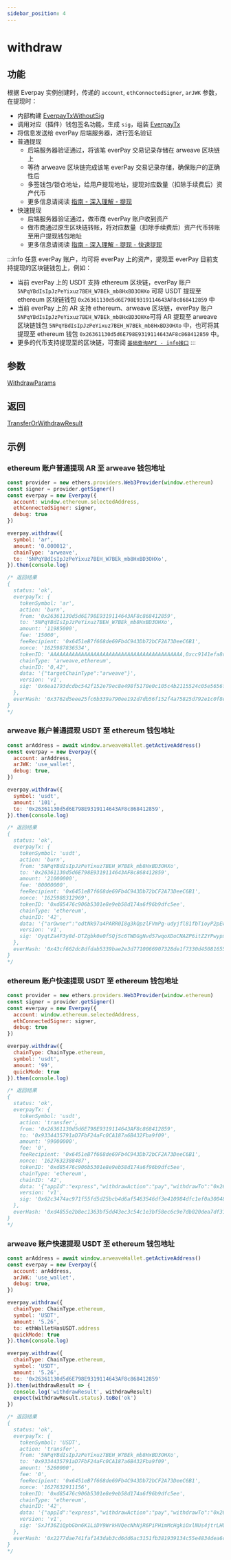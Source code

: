 ```yaml
---
sidebar_position: 4
---
```


# withdraw
## 功能

根据 Everpay 实例创建时，传递的 `account`, `ethConnectedSigner`, `arJWK` 参数，在提现时：

* 内部构建 [EverpayTxWithoutSig](../types#everpaytxwithoutsig)
* 调用对应（插件）钱包签名功能，生成 `sig`，组装 [EverpayTx](../types#everpaytx)
* 将信息发送给 everPay 后端服务器，进行签名验证
* 普通提现
  * 后端服务器验证通过，将该笔 everPay 交易记录存储在 arweave 区块链上
  * 等待 arweave 区块链完成该笔 everPay 交易记录存储，确保账户的正确性后
  * 多签钱包/锁仓地址，给用户提现地址，提现对应数量（扣除手续费后）资产代币
  * 更多信息请阅读 [指南 - 深入理解 - 提现](../../../guide/dive/withdraw)
* 快速提现
  * 后端服务器验证通过，做市商 everPay 账户收到资产
  * 做市商通过原生区块链转账，将对应数量（扣除手续费后）资产代币转账至用户提现钱包地址
  * 更多信息请阅读 [指南 - 深入理解 - 提现 - 快速提现](../../../guide/dive/withdraw#快速提现)

:::info
任意 everPay 账户，均可将 everPay 上的资产，提现至 everPay 目前支持提现的区块链钱包上，例如：
* 当前 everPay 上的 USDT 支持 ethereum 区块链，everPay 账户 `5NPqYBdIsIpJzPeYixuz7BEH_W7BEk_mb8HxBD3OHXo` 可将 USDT 提现至 ethereum 区块链钱包 `0x26361130d5d6E798E9319114643AF8c868412859` 中
* 当前 everPay 上的 AR 支持 ethereum、arweave 区块链，everPay 账户 `5NPqYBdIsIpJzPeYixuz7BEH_W7BEk_mb8HxBD3OHXo`可将 AR 提现至 arweave 区块链钱包 `5NPqYBdIsIpJzPeYixuz7BEH_W7BEk_mb8HxBD3OHXo` 中，也可将其提现至 ethereum 钱包 `0x26361130d5d6E798E9319114643AF8c868412859` 中。
* 更多的代币支持提现至的区块链，可查阅 [`基础查询API - info接口`](../basic-api/info)
:::

## 参数
[WithdrawParams](../types#withdrawparams)

## 返回
[TransferOrWithdrawResult](../types#transferorwithdrawresult)

## 示例
### ethereum 账户普通提现 AR 至 arweave 钱包地址
```js
const provider = new ethers.providers.Web3Provider(window.ethereum)
const signer = provider.getSigner()
const everpay = new Everpay({
  account: window.ethereum.selectedAddress,
  ethConnectedSigner: signer,
  debug: true
})

everpay.withdraw({
  symbol: 'ar',
  amount: '0.000012',
  chainType: 'arweave',
  to: '5NPqYBdIsIpJzPeYixuz7BEH_W7BEk_mb8HxBD3OHXo',
}).then(console.log)

/* 返回结果
{
  status: 'ok',
  everpayTx: {
    tokenSymbol: 'ar',
    action: 'burn',
    from: '0x26361130d5d6E798E9319114643AF8c868412859',
    to: '5NPqYBdIsIpJzPeYixuz7BEH_W7BEk_mb8HxBD3OHXo',
    amount: '11985000',
    fee: '15000',
    feeRecipient: '0x6451eB7f668de69Fb4C943Db72bCF2A73DeeC6B1',
    nonce: '1625987836534',
    tokenID: 'AAAAAAAAAAAAAAAAAAAAAAAAAAAAAAAAAAAAAAAAAAA,0xcc9141efa8c20c7df0778748255b1487957811be',
    chainType: 'arweave,ethereum',
    chainID: '0,42',
    data: '{"targetChainType":"arweave"}',
    version: 'v1',
    sig: '0x6ea1793dcdbc542f152e79ec8e498f5170e0c105c4b2115524c05e5656fd1fca4b97bfd0d95c85eecc0b889d0bbd566af7e5128cd6986064f075e01bb37920d31c'
  },
  everHash: '0x3762d5eee25fc6b339a790ee192d7db56f152f4a75825d792e1c0f8ece3653d0'
}
*/
```

### arweave 账户普通提现 USDT 至 ethereum 钱包地址
```js
const arAddress = await window.arweaveWallet.getActiveAddress()
const everpay = new Everpay({
  account: arAddress,
  arJWK: 'use_wallet',
  debug: true,
})

everpay.withdraw({
  symbol: 'usdt',
  amount: '101',
  to: '0x26361130d5d6E798E9319114643AF8c868412859',
}).then(console.log)

/* 返回结果
{
  status: 'ok',
  everpayTx: {
    tokenSymbol: 'usdt',
    action: 'burn',
    from: '5NPqYBdIsIpJzPeYixuz7BEH_W7BEk_mb8HxBD3OHXo',
    to: '0x26361130d5d6E798E9319114643AF8c868412859',
    amount: '21000000',
    fee: '80000000',
    feeRecipient: '0x6451eB7f668de69Fb4C943Db72bCF2A73DeeC6B1',
    nonce: '1625988312969',
    tokenID: '0xd85476c906b5301e8e9eb58d174a6f96b9dfc5ee',
    chainType: 'ethereum',
    chainID: '42',
    data: '{"arOwner":"odtNk97a4PARR0I8g3kQpzlFVmPg-udyjfl81fbTioyP2pEw5tP5A1-FVqR-QFFPskW-j7yAze5usYNWHEir7oVQ9d9bbkcZIDEPqwSTO1JoD1BKXeeBK0xsmiSgxeY7uuRXWdhXREhlmIMsV8ObakEeXdbbxbs89XaZHBuES7boASrRVDXRz_mhMu6u_58OdLeMwR3I1BCH6nphNGVOehA7GOOqEBvtesBset0bNaLCb0JpSg5ZW_0AGLP-XydzE3IPLLx4NQEEJY21y8fChxYM4jntI78l5hojp9NlmS69EXlj0PoMjsbaWaz9WtnZaMAbnaOGAHhv8Y_TNmBI0FHpqHaGPP906Mnrgdm3tl2L40EX-Q6-liNVkB56CmPxXzSesu-4x5LLYxQ-aX3W6Hj7RCDTacxqUJHzOrhJqXSx6Jx0t8CwyfReMgVv4p5t1C3OZ8yYbJ_H3LdkeriVniaC5jQdMyIJ6QBMzr1XdXIw9WuEG2kCIYtvOp2qDuu9o2SY-9W4Yv7VWRDfWO38xxR4ZO65MMAdZxeaZ4w8sK_owH46Wm0XoT3Al-LPypaeijWqlHEu4R8c2ersD3xkDvXC_lNtaQw_qyfI3UEH5fWupY4zhZeDGkvXQh32Fv4CxlZL58iUHv9SvR7p5LgBCC3AVUbn7Sqc4xPUCZMj-Tc"}',
    version: 'v1',
    sig: 'OyqtZa4F3y8d-DTZgbk0e0fSQjSc6TWDGgNvd57wqoXDoCNAZP6itZ2YPwypxhzHLVh9r1ncFzVA-YJ6etfq87uU_dR8mX0NzL80woqCL7toHWnF4dtJZGXHteC14H516WjDpqPYoZ8-Vscn9U3zvgZ5f0BysEQ4Z_PvK_w3HSdn0dLxjmG4errbV84oH5lIMNTPkS8fdiV_q1icozVRsMNjNYVNCLuYuGD15CW62gN5KkxOEvfX588k51kEaXmHo8DFIGlhKvjMwxTWTxmamGKAl7z4TrC8TwLL6_2vld5AdV3NKYf4Cs4U3oDr1D5O2dfCbZgbqc3iFZSR6UiMaU-TGlve3jnKovx_Q1LfyDoXNPBi1rp67LlU4LLhjN2NOOpY57QuwNkiFFck-CABU6L1BU7ZKyaUo0_OaJJRmvu89HLFk26mlOSwjJlFWolyIiFQ4FX_CMkQvF5v53fGykluZCnOm8yngDGpNYLJDCe_PTun0_5u5p8EvZ81Q8oKyotfOEs9IYcOytBp5_zb0IdmPz47SK5Hl4-Ds-mSvPuxVJL8qPhExo-ws0V8jaVWz3v5kUNdHkIvVD0urcGxhwpmpJ_6caWZ3IpBzHKYMLyXaMKDXfLy38yXh5OyXk6Vp3LByKPTW4gb8R7XtFGkNPlVpBd8VF8pKVe_OvIXAP0'
  },
  everHash: '0x43cf662dc8dfdab5339bae2e3d7710066907328de1f7330d4508165533449e47'
}
*/
```


### ethereum 账户快速提现 USDT 至 ethereum 钱包地址
```js
const provider = new ethers.providers.Web3Provider(window.ethereum)
const signer = provider.getSigner()
const everpay = new Everpay({
  account: window.ethereum.selectedAddress,
  ethConnectedSigner: signer,
  debug: true
})

everpay.withdraw({
  chainType: ChainType.ethereum,
  symbol: 'usdt',
  amount: '99',
  quickMode: true
}).then(console.log)

/* 返回结果
{
  status: 'ok',
  everpayTx: {
    tokenSymbol: 'usdt',
    action: 'transfer',
    from: '0x26361130d5d6E798E9319114643AF8c868412859',
    to: '0x9334435791aD7FbF24aFc0CA187a6B432Fba9f09',
    amount: '99000000',
    fee: '0',
    feeRecipient: '0x6451eB7f668de69Fb4C943Db72bCF2A73DeeC6B1',
    nonce: '1627632388487',
    tokenID: '0xd85476c906b5301e8e9eb58d174a6f96b9dfc5ee',
    chainType: 'ethereum',
    chainID: '42',
    data: '{"appId":"express","withdrawAction":"pay","withdrawTo":"0x26361130d5d6E798E9319114643AF8c868412859","withdrawChainType":"ethereum","withdrawFee":"3045780"}',
    version: 'v1',
    sig: '0x62c3474ac971f55fd5d25bcb4d6af5463546df3e410984dfc1ef0a3004831f63006a79bb0fa605bf16c5002e16144e656929aae08c1f5d56347d98f7b0848f7c1c'
  },
  everHash: '0xd4855e2b8ec1363bf5dd43ec3c54c1e3bf58ec6c9e7db020dea7df3172484da0'
}
*/
```

### arweave 账户快速提现 USDT 至 ethereum 钱包地址
```js
const arAddress = await window.arweaveWallet.getActiveAddress()
const everpay = new Everpay({
  account: arAddress,
  arJWK: 'use_wallet',
  debug: true,
})

everpay.withdraw({
  chainType: ChainType.ethereum,
  symbol: 'USDT',
  amount: '5.26',
  to: ethWalletHasUSDT.address
  quickMode: true
}).then(console.log)

everpay.withdraw({
  chainType: ChainType.ethereum,
  symbol: 'USDT',
  amount: '5.26',
  to: '0x26361130d5d6E798E9319114643AF8c868412859'
}).then(withdrawResult => {
  console.log('withdrawResult', withdrawResult)
  expect(withdrawResult.status).toBe('ok')
})

/* 返回结果
{
  status: 'ok',
  everpayTx: {
    tokenSymbol: 'USDT',
    action: 'transfer',
    from: '5NPqYBdIsIpJzPeYixuz7BEH_W7BEk_mb8HxBD3OHXo',
    to: '0x9334435791aD7FbF24aFc0CA187a6B432Fba9f09',
    amount: '5260000',
    fee: '0',
    feeRecipient: '0x6451eB7f668de69Fb4C943Db72bCF2A73DeeC6B1',
    nonce: '1627632911156',
    tokenID: '0xd85476c906b5301e8e9eb58d174a6f96b9dfc5ee',
    chainType: 'ethereum',
    chainID: '42',
    data: '{"appId":"express","withdrawAction":"pay","withdrawTo":"0x26361130d5d6E798E9319114643AF8c868412859","withdrawChainType":"ethereum","withdrawFee":"3167902","arOwner":"odtNk97a4PARR0I8g3kQpzlFVmPg-udyjfl81fbTioyP2pEw5tP5A1-FVqR-QFFPskW-j7yAze5usYNWHEir7oVQ9d9bbkcZIDEPqwSTO1JoD1BKXeeBK0xsmiSgxeY7uuRXWdhXREhlmIMsV8ObakEeXdbbxbs89XaZHBuES7boASrRVDXRz_mhMu6u_58OdLeMwR3I1BCH6nphNGVOehA7GOOqEBvtesBset0bNaLCb0JpSg5ZW_0AGLP-XydzE3IPLLx4NQEEJY21y8fChxYM4jntI78l5hojp9NlmS69EXlj0PoMjsbaWaz9WtnZaMAbnaOGAHhv8Y_TNmBI0FHpqHaGPP906Mnrgdm3tl2L40EX-Q6-liNVkB56CmPxXzSesu-4x5LLYxQ-aX3W6Hj7RCDTacxqUJHzOrhJqXSx6Jx0t8CwyfReMgVv4p5t1C3OZ8yYbJ_H3LdkeriVniaC5jQdMyIJ6QBMzr1XdXIw9WuEG2kCIYtvOp2qDuu9o2SY-9W4Yv7VWRDfWO38xxR4ZO65MMAdZxeaZ4w8sK_owH46Wm0XoT3Al-LPypaeijWqlHEu4R8c2ersD3xkDvXC_lNtaQw_qyfI3UEH5fWupY4zhZeDGkvXQh32Fv4CxlZL58iUHv9SvR7p5LgBCC3AVUbn7Sqc4xPUCZMj-Tc"}',
    version: 'v1',
    sig: 'SxJf36ZiQpbGbn6K1LiDY9WrkHVQecNhNjR6PiPHimMcHgkiOxlNUs4jtrLHUZ7AAORGKJ7CGFfZFB6wSW0kG7tlGyh5iEFVH9cKmoeD1wNqFkAFe9IupZsa-8PQ-EbBi_Tl0TtF0v_IzDzkTXBGT8rlPe_vo5Zd0UburMSwWOG1GaVa4nzY0l5zU4jlPLPbElTiD3GcOw6fhP1iHsjcaVnCJyVwZTTs-XaHax01L_YPmijs4U8NhtEjGodgLlYrvQ3cM4yLrQEN5bdJhDwU47BXXCeOcPMfEsw7IF9ucwoRTvMtwccIy5TyPSMor9K45_GMTpn5jI55R0-MeKXmruVSoEKnmyJmpiA5JhzzALnVzmv_SUPjXxO58v9UgT8CwBtMADEFz8hdVkna8JA2wN7m-fQDK96fxdvZH-f8jJcvShpfyBGesAtNmsoLPYG-97sqMwsYQdPjp3u7pQcnGTg1Sfi7ni0TSNjKPYXKZG4C6W6sm27d7iyPOMpi31XHXo_Q6MAGAjTZiYI4JSSyy--AK_Z4FTBKdMUiahFPQHbwJPg-byGpVhAm3ELb0yzQjtHvOryqY9kJAbgHM-HlUZfCXlO3aes6z0lOz1TsmDxseec7JVwGSUJd4JaHcoDhzxuysQ7Ft2-6rdRvDpE_JlKyZ2FnluRg0ah3FFlSRVc'
  },
  everHash: '0x2277dae741faf143dab3cd6dd6ac3151fb381939134c55e4834dea6c23b8faad'
}
*/
```